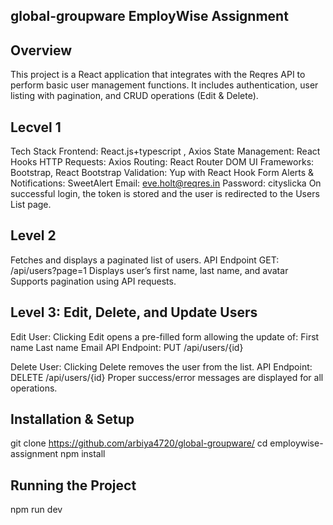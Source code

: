 ## global-groupware  EmployWise Assignment
## Overview
This project is a React application that integrates with the Reqres API to perform basic user management functions. It includes authentication, user listing with pagination, and CRUD operations (Edit & Delete).

## Lecvel 1
Tech Stack
Frontend: React.js+typescript , Axios
State Management: React Hooks
HTTP Requests: Axios
Routing: React Router DOM
UI Frameworks: Bootstrap, React Bootstrap
Validation: Yup with React Hook Form
Alerts & Notifications: SweetAlert
Email: eve.holt@reqres.in
Password: cityslicka
On successful login, the token is stored and the user is redirected to the Users List page.

## Level 2
Fetches and displays a paginated list of users. API Endpoint
GET: /api/users?page=1 Displays user’s first name, last name, and avatar Supports pagination using API requests.

## Level 3: Edit, Delete, and Update Users
Edit User: Clicking Edit opens a pre-filled form allowing the update of: First name Last name Email
API Endpoint: PUT /api/users/{id}

Delete User: Clicking Delete removes the user from the list.
API Endpoint: DELETE /api/users/{id} Proper success/error messages are displayed for all operations.

## Installation & Setup
git clone https://github.com/arbiya4720/global-groupware/ 
cd employwise-assignment 
npm install

## Running the Project
npm run dev
